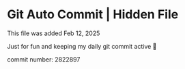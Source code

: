# Git Auto Commit | Hidden File

This file was added Feb 12, 2025

Just for fun and keeping my daily git commit active 🤪

commit number: 2822897
